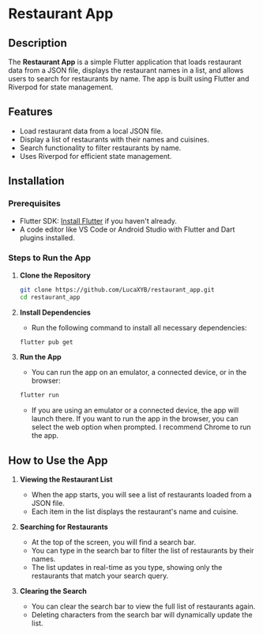 # Restaurant App

## Description

The **Restaurant App** is a simple Flutter application that loads restaurant data from a JSON file, displays the restaurant names in a list, and allows users to search for restaurants by name. The app is built using Flutter and Riverpod for state management.

## Features

- Load restaurant data from a local JSON file.
- Display a list of restaurants with their names and cuisines.
- Search functionality to filter restaurants by name.
- Uses Riverpod for efficient state management.

## Installation

### Prerequisites

- Flutter SDK: [Install Flutter](https://flutter.dev/docs/get-started/install) if you haven't already.
- A code editor like VS Code or Android Studio with Flutter and Dart plugins installed.

### Steps to Run the App

1. **Clone the Repository**

   ```bash
   git clone https://github.com/LucaXYB/restaurant_app.git
   cd restaurant_app
   ```

2. **Install Dependencies**
    - Run the following command to install all necessary dependencies: 
   ```bash
   flutter pub get
   ```

3. **Run the App**
    - You can run the app on an emulator, a connected device, or in the browser:

   ```bash
   flutter run
   ```
    - If you are using an emulator or a connected device, the app will launch there. If you want to run the app in the browser, you can select the web option when prompted. I recommend Chrome to run the app.

## How to Use the App

1. **Viewing the Restaurant List**
    - When the app starts, you will see a list of restaurants loaded from a JSON file.
    - Each item in the list displays the restaurant's name and cuisine.

2. **Searching for Restaurants**
    - At the top of the screen, you will find a search bar.
    - You can type in the search bar to filter the list of restaurants by their names.
    - The list updates in real-time as you type, showing only the restaurants that match your search query.

3. **Clearing the Search**
    - You can clear the search bar to view the full list of restaurants again.
    - Deleting characters from the search bar will dynamically update the list.